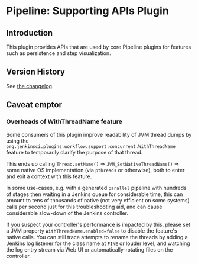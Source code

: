 # Pipeline: Supporting APIs Plugin

## Introduction

This plugin provides APIs that are used by core Pipeline plugins for features such as persistence and step visualization.

## Version History

See [the changelog](CHANGELOG.md).

## Caveat emptor

### Overheads of WithThreadName feature

Some consumers of this plugin improve readability of JVM thread dumps by using
the `org.jenkinsci.plugins.workflow.support.concurrent.WithThreadName` feature
to temporarily clarify the purpose of that thread.

This ends up calling `Thread.setName()` => `JVM_SetNativeThreadName()` => some
native OS implementation (via `pthreads` or otherwise), both to enter and exit
a context with this feature.

In some use-cases, e.g. with a generated `parallel` pipeline with hundreds of
stages then waiting in a Jenkins queue for considerable time, this can amount
to tens of thousands of native (not very efficient on some systems) calls per
second just for this troubleshooting aid, and can cause considerable slow-down
of the Jenkins controller.

If you suspect your controller's performance is impacted by this, please set
a JVM property `WithThreadName.enabled=false` to disable the feature's native
calls. You can still trace attempts to rename the threads by adding a Jenkins
log listener for the class name at `FINE` or louder level, and watching the
log entry stream via Web UI or automatically-rotating files on the controller.
